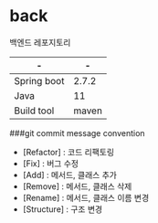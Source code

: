 # back

백엔드 레포지토리

| -           | -                     |
|-------------|-----------------------|
| Spring boot | 2.7.2                 |
| Java        | 11                    |
| Build tool  | maven                 |


###git commit message convention

- [Refactor] : 코드 리팩토링
- [Fix] : 버그 수정
- [Add] : 메서드, 클래스 추가
- [Remove] : 메서드, 클래스 삭제
- [Rename] : 메서드, 클래스 이름 변경
- [Structure] : 구조 변경
